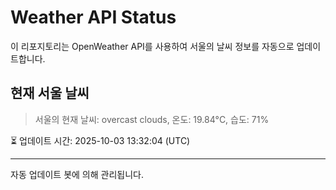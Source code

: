 
# Weather API Status

이 리포지토리는 OpenWeather API를 사용하여 서울의 날씨 정보를 자동으로 업데이트합니다.

## 현재 서울 날씨
> 서울의 현재 날씨: overcast clouds, 온도: 19.84°C, 습도: 71%

⏳ 업데이트 시간: 2025-10-03 13:32:04 (UTC)

---
자동 업데이트 봇에 의해 관리됩니다.

